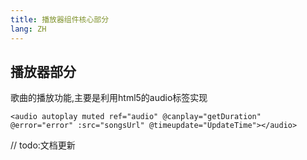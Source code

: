 ```yaml
---
title: 播放器组件核心部分
lang: ZH
---
```

## 播放器部分 
歌曲的播放功能,主要是利用html5的audio标签实现

```vue
<audio autoplay muted ref="audio" @canplay="getDuration" @error="error" :src="songsUrl" @timeupdate="UpdateTime"></audio>
```
// todo:文档更新
